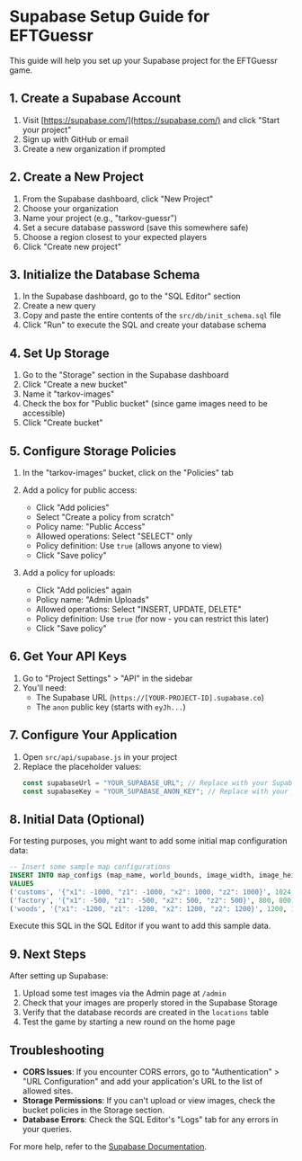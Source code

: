 # Supabase Setup Guide for EFTGuessr

This guide will help you set up your Supabase project for the EFTGuessr game.

## 1. Create a Supabase Account

1. Visit [https://supabase.com/](https://supabase.com/) and click "Start your project"
2. Sign up with GitHub or email
3. Create a new organization if prompted

## 2. Create a New Project

1. From the Supabase dashboard, click "New Project"
2. Choose your organization
3. Name your project (e.g., "tarkov-guessr")
4. Set a secure database password (save this somewhere safe)
5. Choose a region closest to your expected players
6. Click "Create new project"

## 3. Initialize the Database Schema

1. In the Supabase dashboard, go to the "SQL Editor" section
2. Create a new query
3. Copy and paste the entire contents of the `src/db/init_schema.sql` file
4. Click "Run" to execute the SQL and create your database schema

## 4. Set Up Storage

1. Go to the "Storage" section in the Supabase dashboard
2. Click "Create a new bucket"
3. Name it "tarkov-images"
4. Check the box for "Public bucket" (since game images need to be accessible)
5. Click "Create bucket"

## 5. Configure Storage Policies

1. In the "tarkov-images" bucket, click on the "Policies" tab
2. Add a policy for public access:

   - Click "Add policies"
   - Select "Create a policy from scratch"
   - Policy name: "Public Access"
   - Allowed operations: Select "SELECT" only
   - Policy definition: Use `true` (allows anyone to view)
   - Click "Save policy"

3. Add a policy for uploads:
   - Click "Add policies" again
   - Policy name: "Admin Uploads"
   - Allowed operations: Select "INSERT, UPDATE, DELETE"
   - Policy definition: Use `true` (for now - you can restrict this later)
   - Click "Save policy"

## 6. Get Your API Keys

1. Go to "Project Settings" > "API" in the sidebar
2. You'll need:
   - The Supabase URL (`https://[YOUR-PROJECT-ID].supabase.co`)
   - The `anon` public key (starts with `eyJh...`)

## 7. Configure Your Application

1. Open `src/api/supabase.js` in your project
2. Replace the placeholder values:
   ```javascript
   const supabaseUrl = "YOUR_SUPABASE_URL"; // Replace with your Supabase URL
   const supabaseKey = "YOUR_SUPABASE_ANON_KEY"; // Replace with your public API key
   ```

## 8. Initial Data (Optional)

For testing purposes, you might want to add some initial map configuration data:

```sql
-- Insert some sample map configurations
INSERT INTO map_configs (map_name, world_bounds, image_width, image_height)
VALUES
('customs', '{"x1": -1000, "z1": -1000, "x2": 1000, "z2": 1000}', 1024, 1024),
('factory', '{"x1": -500, "z1": -500, "x2": 500, "z2": 500}', 800, 800),
('woods', '{"x1": -1200, "z1": -1200, "x2": 1200, "z2": 1200}', 1200, 1200);
```

Execute this SQL in the SQL Editor if you want to add this sample data.

## 9. Next Steps

After setting up Supabase:

1. Upload some test images via the Admin page at `/admin`
2. Check that your images are properly stored in the Supabase Storage
3. Verify that the database records are created in the `locations` table
4. Test the game by starting a new round on the home page

## Troubleshooting

- **CORS Issues**: If you encounter CORS errors, go to "Authentication" > "URL Configuration" and add your application's URL to the list of allowed sites.
- **Storage Permissions**: If you can't upload or view images, check the bucket policies in the Storage section.
- **Database Errors**: Check the SQL Editor's "Logs" tab for any errors in your queries.

For more help, refer to the [Supabase Documentation](https://supabase.io/docs).
